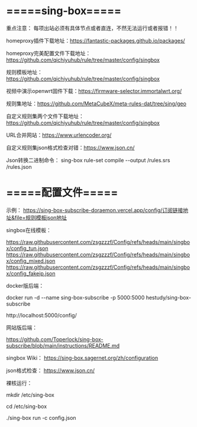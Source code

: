 # =====sing-box=====

重点注意：
每项出站必须有具体节点或者直连，不然无法运行或者报错！！

homeproxy插件下载地址：https://fantastic-packages.github.io/packages/

homeproxy完美配置文件下载地址：https://github.com/qichiyuhub/rule/tree/master/config/singbox

规则模板地址：https://github.com/qichiyuhub/rule/tree/master/config/singbox

视频中演示openwrt固件下载：https://firmware-selector.immortalwrt.org/

规则集地址：https://github.com/MetaCubeX/meta-rules-dat/tree/sing/geo

自定义规则集两个文件下载地址：https://github.com/qichiyuhub/rule/tree/master/config/singbox

URL合并网站：https://www.urlencoder.org/

自定义规则集json格式检查对错：https://www.json.cn/

Json转换二进制命令：
sing-box rule-set compile --output /rules.srs /rules.json

# =====配置文件=====
示例：
https://sing-box-subscribe-doraemon.vercel.app/config/订阅链接地址&file=规则模板json地址


singbox在线模板：

https://raw.githubusercontent.com/zsgzzzf/Config/refs/heads/main/singbox/config_tun.json
https://raw.githubusercontent.com/zsgzzzf/Config/refs/heads/main/singbox/config_mixed.json
https://raw.githubusercontent.com/zsgzzzf/Config/refs/heads/main/singbox/config_fakeip.json

docker版后端：

docker run -d --name sing-box-subscribe -p 5000:5000 hestudy/sing-box-subscribe

http://localhost:5000/config/

网站版后端：

https://github.com/Toperlock/sing-box-subscribe/blob/main/instructions/README.md

singbox Wiki：
https://sing-box.sagernet.org/zh/configuration

json格式检查：
https://www.json.cn/

裸核运行：

mkdir /etc/sing-box

cd /etc/sing-box

./sing-box run -c config.json
